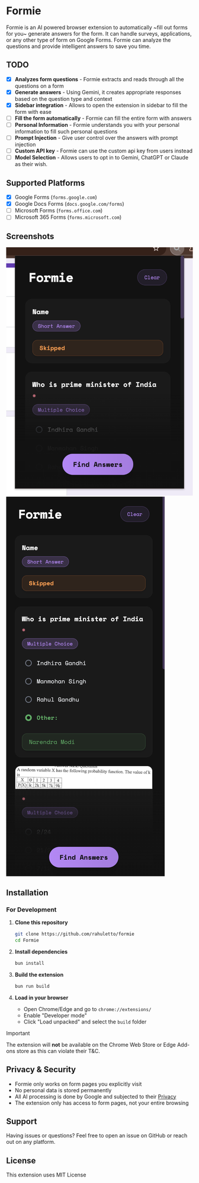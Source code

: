 # Formie

Formie is an AI powered browser extension to automatically ~fill out forms for you~ generate answers for the form.
It can handle surveys, applications, or any other type of form on Google Forms. Formie can analyze the questions and provide intelligent answers to save you time.

## TODO

- [x] **Analyzes form questions** - Formie extracts and reads through all the questions on a form
- [x] **Generate answers** - Using Gemini, it creates appropriate responses based on the question type and context
- [x] **Sidebar integration** - Allows to open the extension in sidebar to fill the form with ease
- [ ] **Fill the form automatically** - Formie can fill the entire form with answers
- [ ] **Personal Information** - Formie understands you with your personal information to fill such personal questions
- [ ] **Prompt Injection** - Give user control over the answers with prompt injection
- [ ] **Custom API key** - Formie can use the custom api key from users instead
- [ ] **Model Selection** - Allows users to opt in to Gemini, ChatGPT or Claude as their wish.

## Supported Platforms

- [x] Google Forms (`forms.google.com`)
- [x] Google Docs Forms (`docs.google.com/forms`)
- [ ] Microsoft Forms (`forms.office.com`)
- [ ] Microsoft 365 Forms (`forms.microsoft.com`)

## Screenshots
![alt text](assets/readme/extension.png)
![alt text](assets/readme/sidepanel.png)

## Installation

### For Development

1. **Clone this repository**

   ```bash
   git clone https://github.com/rahuletto/formie
   cd Formie
   ```

2. **Install dependencies**

   ```bash
   bun install
   ```

3. **Build the extension**

   ```bash
   bun run build
   ```

4. **Load in your browser**
   - Open Chrome/Edge and go to `chrome://extensions/`
   - Enable "Developer mode"
   - Click "Load unpacked" and select the `build` folder

> [!IMPORTANT]
> The extension will **not** be available on the Chrome Web Store or Edge Add-ons store as this can violate their T&C.

## Privacy & Security

- Formie only works on form pages you explicitly visit
- No personal data is stored permanently
- All AI processing is done by Google and subjected to their [Privacy](https://support.google.com/gemini/answer/13594961?hl=en#privacy_notice)
- The extension only has access to form pages, not your entire browsing

## Support

Having issues or questions? Feel free to open an issue on GitHub or reach out on any platform.


## License 
This extension uses MIT License
